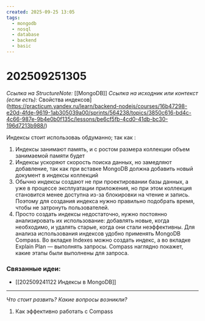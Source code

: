 ```yaml
---
created: 2025-09-25 13:05
tags:
  - mongodb
  - nosql
  - database
  - backend
  - basic
---
```

# 202509251305
*Ссылка на StructureNote:* [[MongoDB]]
*Ссылка на исходник или контекст (если есть):* Свойства индексов](https://practicum.yandex.ru/learn/backend-nodejs/courses/16b47298-e20d-4fde-9619-1ab305039a00/sprints/564238/topics/3850c616-bd4c-4c66-987e-9b4e0b0f135c/lessons/be6cf5fb-4cd0-41db-bc30-196d7213b988/)

Индексы стоит использоваь обдуманно; так как :
1) Индексы занимают память, и с ростом размера коллекции объем занимаемой памяти будет 
2) Индексы ускоряют скорость поиска данных, но замедляют добавление, так как при вставке MongoDB должна добавить новый документ в индексы коллекций
3) Обычно индексы создают не при проектировании базы данных, а уже в процессе эксплуатации приложения, но при этом коллекция становится менее доступна из-за блокировки на чтение и запись. Поэтому для создания индекса нужно правильно подобрать время, чтобы не затронуть пользователей.
4) Просто создать индексы недостаточно, нужно постоянно анализировать их использование: добавлять новые, когда необходимо, и удалять старые, когда они стали неэффективны. Для анализа использования индексов удобно применять MongoDB Compass. Во вкладке Indexes можно создать индекс, а во вкладке Explain Plan — выполнять запросы. Compass наглядно покажет, какие этапы были выполнены для запроса.
### Связанные идеи:
*   [[202509241122 Индексы в MongoDB]]
---

*Что стоит развить? Какие вопросы возникли?*
1) Как эффективно работать c Compass